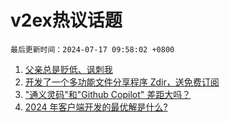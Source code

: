 # v2ex热议话题

`最后更新时间：2024-07-17 09:58:02 +0800`

1. [父亲总是贬低、讽刺我](https://www.v2ex.com/t/1057644)
1. [开发了一个多功能文件分享程序 Zdir，送免费订阅](https://www.v2ex.com/t/1057725)
1. ["通义灵码"和"Github Copilot" 差距大吗？](https://www.v2ex.com/t/1057602)
1. [2024 年客户端开发的最优解是什么?](https://www.v2ex.com/t/1057770)

